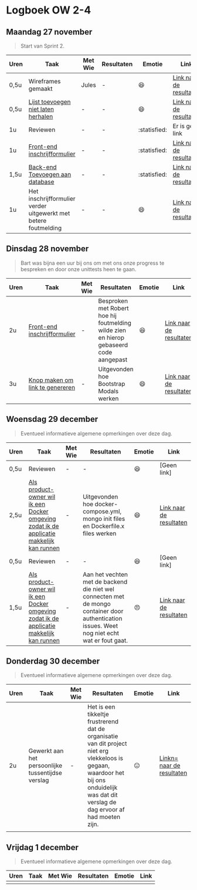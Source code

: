 # Logboek OW 2-4

## Maandag 27 november

>  Start van Sprint 2.

| Uren | Taak | Met Wie | Resultaten | Emotie | Link |
|---|---|---|---|---|---|
| 0,5u | Wireframes gemaakt | Jules | - | :satisfied: | [Link naar de resultaten](https://www.figma.com/file/c7pgWewD00NcuqAtuVBeqH/Xtend?type=design&node-id=0-1&mode=design&t=9E2jbNsMaSboL0TD-0) |
| 0,5u | [Lijst toevoegen niet laten herhalen](https://github.com/HANICA-DWA/project-sep23-nyala/issues/89) | - | - | :smile: | [Link naar de resultaten](https://github.com/HANICA-DWA/project-sep23-nyala/commit/4e06867e786c514ca5c4fdce3455754a27a2de30) |
| 1u | Reviewen | - | - | :statisfied: | Er is geen link |
| 1u | [Front-end inschrijfformulier](https://github.com/HANICA-DWA/project-sep23-nyala/issues/31) | - | - | :statisfied: | [Link naar de resultaten](https://github.com/HANICA-DWA/project-sep23-nyala/commit/b81731f9c7c3cf696475e30783ec5e8615b3bb75) |
| 1,5u | [Back-end Toevoegen aan database](https://github.com/HANICA-DWA/project-sep23-nyala/issues/30) | - | - | :statisfied: | [Link naar de resultaten](https://github.com/HANICA-DWA/project-sep23-nyala/commit/a6c4867031bc4d16864f8b0cfea46820b9d34670) |
| 1u | Het inschrijfformulier verder uitgewerkt met betere foutmelding | - | - | :smile: | [Link naar de resultaten](https://github.com/HANICA-DWA/project-sep23-nyala/commit/bcce23b6607a5cd8a2eda130c2a6bfc5dba2f505) |


## Dinsdag 28 november

> Bart was bijna een uur bij ons om met ons onze progress te bespreken en door onze unittests heen te gaan.

| Uren | Taak | Met Wie | Resultaten | Emotie | Link |
|---|---|---|---|---|---|
| 2u | [Front-end inschrijfformulier](https://github.com/HANICA-DWA/project-sep23-nyala/issues/31) | - | Besproken met Robert hoe hij foutmelding wilde zien en hierop gebaseerd code aangepast | :satisfied: | [Link naar de resultaten](https://github.com/HANICA-DWA/project-sep23-nyala/commit/2c466c61cd45bcc2ce7df810767f6a7e80d1b6ac) |
| 3u | [Knop maken om link te genereren](https://github.com/HANICA-DWA/project-sep23-nyala/issues/102) | - | Uitgevonden hoe Bootstrap Modals werken | :smile: | [Link naar de resultaten](https://github.com/HANICA-DWA/project-sep23-nyala/commit/818e0d70b10b2ca73a3421c90af6d4dea75b10f7) |

## Woensdag 29 december

> Eventueel informatieve algemene opmerkingen over deze dag.

| Uren | Taak | Met Wie | Resultaten | Emotie | Link |
|---|---|---|---|---|---|
| 0,5u | Reviewen | - | - | :satisfied: | [Geen link] |
| 2,5u | [Als product-owner wil ik een Docker omgeving zodat ik de applicatie makkelijk kan runnen](https://github.com/HANICA-DWA/project-sep23-nyala/issues/113) | - | Uitgevonden hoe docker-compose.yml, mongo init files en Dockerfile.x files werken | :smile: | [Link naar de resultaten](https://github.com/HANICA-DWA/project-sep23-nyala/commit/548efa1809e86151a5242007c1e415e46ced0b86) |
| 0,5u | Reviewen | - | - | :satisfied: | [Geen link] |
| 1,5u | [Als product-owner wil ik een Docker omgeving zodat ik de applicatie makkelijk kan runnen](https://github.com/HANICA-DWA/project-sep23-nyala/issues/113) | - | Aan het vechten met de backend die niet wel connecten met de mongo container door authentication issues. Weet nog niet echt wat er fout gaat. | :angry: | [Link naar de resultaten](https://github.com/HANICA-DWA/project-sep23-nyala/commit/acc6737b3aeb4a94714a17333d643f7b22eabbb1) |

## Donderdag 30 december

> Eventueel informatieve algemene opmerkingen over deze dag.

| Uren | Taak | Met Wie | Resultaten | Emotie | Link |
|---|---|---|---|---|---|
| 2u | Gewerkt aan het persoonlijke tussentijdse verslag | - | Het is een tikkeltje frustrerend dat de organisatie van dit project niet erg vlekkeloos is gegaan, waardoor het bij ons onduidelijk was dat dit verslag de dag ervoor af had moeten zijn. | :expressionless: | [Linkn= naar de resultaten](https://github.com/HANICA-DWA/project-sep23-nyala/commit/c19d5a727a7c3cd1d82bfd99ec5c314ff93abb9a) |
| | | | | | |



## Vrijdag 1 december

> Eventueel informatieve algemene opmerkingen over deze dag.

| Uren | Taak | Met Wie | Resultaten | Emotie | Link |
|---|---|---|---|---|---|
| | | | | | |

